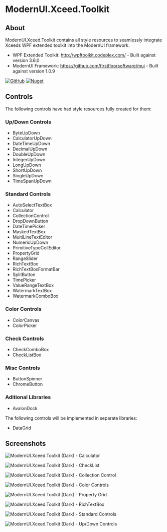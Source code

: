 # ModernUI.Xceed.Toolkit

## About

ModernUI.Xceed.Toolkit contains all style resources to seamlessly integrate Xceeds WPF extended toolkit into the ModernUI framework.

 * WPF Extended Toolkit: http://wpftoolkit.codeplex.com/ - Built against version 3.6.0
 * ModernUI Framework: https://github.com/firstfloorsoftware/mui - Built against version 1.0.9

[![GitHub](https://img.shields.io/github/license/samoatesgames/mui.extended.toolkit.svg?style=flat-square)](https://github.com/samoatesgames/mui.extended.toolkit/blob/master/LICENSE)
[![Nuget](https://img.shields.io/nuget/dt/SamOatesGames.ModernUI.Xceed.Toolkit.svg?label=Nuget&style=flat-square)](https://www.nuget.org/packages/SamOatesGames.ModernUI.Xceed.Toolkit/)

 
## Controls

The following controls have had style resources fully created for them:

### Up/Down Controls

 * ByteUpDown
 * CalculatorUpDown
 * DateTimeUpDown
 * DecimalUpDown
 * DoubleUpDown
 * IntegerUpDown
 * LongUpDown
 * ShortUpDown
 * SingleUpDown
 * TimeSpanUpDown
 
### Standard Controls

 * AutoSelectTextBox
 * Calculator
 * CollectionControl
 * DropDownButton
 * DateTimePicker
 * MaskedTextBox
 * MultiLineTextEditor
 * NumericUpDown
 * PrimitiveTypeCollEditor
 * PropertyGrid
 * RangeSlider
 * RichTextBox
 * RichTextBoxFormatBar
 * SplitButton
 * TimePicker
 * ValueRangeTextBox
 * WatermarkTextBox
 * WatermarkComboBox
 
### Color Controls

 * ColorCanvas
 * ColorPicker
 
### Check Controls

 * CheckComboBox
 * CheckListBox
 
### Misc Controls

 * ButtonSpinner
 * ChromeButton

### Aditional Libraries

  * AvalonDock
 
The following controls will be implemented in separate libraries: 
 
 * DataGrid
  
## Screenshots

![ModernUI.Xceed.Toolkit (Dark) - Calculator](https://raw.githubusercontent.com/samoatesgames/mui.extended.toolkit/master/Screenshots/ModernUI.Xceed.Toolkit-Dark-Calculator-Controls.gif "ModernUI.Xceed.Toolkit (Dark) - Calculator")

![ModernUI.Xceed.Toolkit (Dark) - CheckList](https://raw.githubusercontent.com/samoatesgames/mui.extended.toolkit/master/Screenshots/ModernUI.Xceed.Toolkit-Dark-CheckList-Controls.gif "ModernUI.Xceed.Toolkit (Dark) - CheckList")

![ModernUI.Xceed.Toolkit (Dark) - Collection Control](https://raw.githubusercontent.com/samoatesgames/mui.extended.toolkit/master/Screenshots/ModernUI.Xceed.Toolkit-Dark-Collection-Controls.gif "ModernUI.Xceed.Toolkit (Dark) - Collection Control")

![ModernUI.Xceed.Toolkit (Dark) - Color Controls](https://raw.githubusercontent.com/samoatesgames/mui.extended.toolkit/master/Screenshots/ModernUI.Xceed.Toolkit-Dark-Color-Controls.gif "ModernUI.Xceed.Toolkit (Dark) - Color Controls")

![ModernUI.Xceed.Toolkit (Dark) - Property Grid](https://raw.githubusercontent.com/samoatesgames/mui.extended.toolkit/master/Screenshots/ModernUI.Xceed.Toolkit-Dark-Property-Grid-Controls.gif "ModernUI.Xceed.Toolkit (Dark) - Property Grid")

![ModernUI.Xceed.Toolkit (Dark) - RichTextBox](https://raw.githubusercontent.com/samoatesgames/mui.extended.toolkit/master/Screenshots/ModernUI.Xceed.Toolkit-Dark-RichTextBox-Controls.png "ModernUI.Xceed.Toolkit (Dark) - RichTextBox")

![ModernUI.Xceed.Toolkit (Dark) - Standard Controls](https://raw.githubusercontent.com/samoatesgames/mui.extended.toolkit/master/Screenshots/ModernUI.Xceed.Toolkit-Dark-Standard-Controls.gif "ModernUI.Xceed.Toolkit (Dark) - Standard Controls")

![ModernUI.Xceed.Toolkit (Dark) - Up/Down Controls](https://raw.githubusercontent.com/samoatesgames/mui.extended.toolkit/master/Screenshots/ModernUI.Xceed.Toolkit-Dark-Up-Down-Controls.gif "ModernUI.Xceed.Toolkit (Dark) - Up/Down Controls")